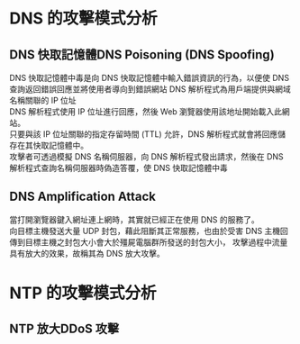 # DNS 的攻擊模式分析

## DNS 快取記憶體DNS Poisoning (DNS Spoofing)  
DNS 快取記憶體中毒是向 DNS 快取記憶體中輸入錯誤資訊的行為，以便使 DNS 查詢返回錯誤回應並將使用者導向到錯誤網站
DNS 解析程式為用戶端提供與網域名稱關聯的 IP 位址  
DNS 解析程式使用 IP 位址進行回應，然後 Web 瀏覽器使用該地址開始載入此網站。  
只要與該 IP 位址關聯的指定存留時間 (TTL) 允許，DNS 解析程式就會將回應儲存在其快取記憶體中。  
攻擊者可透過模擬 DNS 名稱伺服器，向 DNS 解析程式發出請求，然後在 DNS 解析程式查詢名稱伺服器時偽造答覆，使 DNS 快取記憶體中毒  

## DNS Amplification Attack
當打開瀏覽器鍵入網址連上網時，其實就已經正在使用 DNS 的服務了。  
向目標主機發送大量 UDP 封包，藉此阻斷其正常服務，也由於受害 DNS 主機回傳到目標主機之封包大小會大於殭屍電腦群所發送的封包大小， 攻擊過程中流量具有放大的效果，故稱其為 DNS 放大攻擊。  


# NTP 的攻擊模式分析

## NTP 放大DDoS 攻擊
